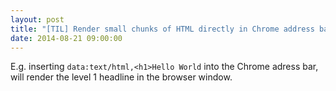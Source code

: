 ```yaml
---
layout: post
title: "[TIL] Render small chunks of HTML directly in Chrome address bar"
date: 2014-08-21 09:00:00
---
```


E.g. inserting `data:text/html,<h1>Hello World` into the Chrome adress bar, will render the level 1 headline in the browser window.

<amp-img
  src="/assets/img/posts/chrome-address-bar-render-html.jpg"
  width="645"
  height="205">
</amp-img>
